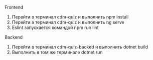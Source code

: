 Frontend
1. Перейти в терминал cdm-quiz и выполнить npm install
2. Перейти в терминал cdm-quiz и выполнить ng serve
3. Eslint запускается командой npm run lint


Backend
1. Перейти в терминал cdm-quiz-backed и выполнить dotnet build
2. Выполнить в том же терминале dotnet run 
